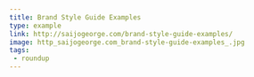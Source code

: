 ```yaml
---
title: Brand Style Guide Examples
type: example
link: http://saijogeorge.com/brand-style-guide-examples/
image: http_saijogeorge.com_brand-style-guide-examples_.jpg
tags:
 - roundup
---
```

